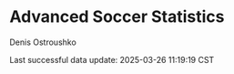 # Advanced Soccer Statistics
Denis Ostroushko

<!-- gfm -->

Last successful data update: 2025-03-26 11:19:19 CST

